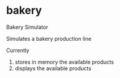 # bakery

Bakery Simulator

Simulates a bakery production line

Currently

1. stores in memory the available products
1. displays the available products
